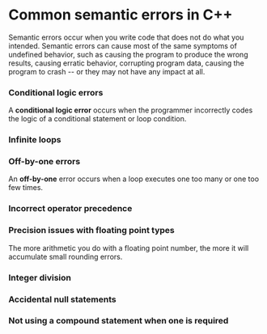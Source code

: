 # Common semantic errors in C++

Semantic errors occur when you write code that does not do what you intended. Semantic errors can cause most of the same symptoms of undefined behavior, such as causing the program to produce the wrong results, causing erratic behavior, corrupting program data, causing the program to crash -- or they may not have any impact at all.

### Conditional logic errors 

A **conditional logic error** occurs when the programmer incorrectly codes the logic of a conditional statement or loop condition.

### Infinite loops

### Off-by-one errors

An **off-by-one** error occurs when a loop executes one too many or one too few times.

### Incorrect operator precedence

### Precision issues with floating point types

The more arithmetic you do with a floating point number, the more it will accumulate small rounding errors.

### Integer division

### Accidental null statements

### Not using a compound statement when one is required
